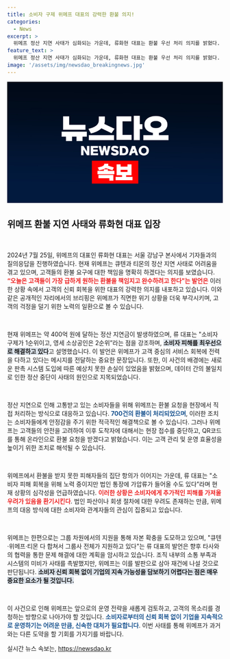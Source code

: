 ```yaml
---
title: 소비자 구제 위메프 대표의 강력한 환불 의지!
categories:
  - News
excerpt: >
  위메프 정산 지연 사태가 심화되는 가운데, 류화현 대표는 환불 우선 처리 의지를 밝혔다. 약 700건의 환불이 현장에서 진행되며, 소비자 피해 회복을 최우선으로 두고 대응할 방안을 모색 중이다.
feature_text: >
  위메프 정산 지연 사태가 심화되는 가운데, 류화현 대표는 환불 우선 처리 의지를 밝혔다. 약 700건의 환불이 현장에서 진행되며, 소비자 피해 회복을 최우선으로 두고 대응할 방안을 모색 중이다.
image: '/assets/img/newsdao_breakingnews.jpg'
---
```


<p><img src="/assets/img/newsdao_breakingnews.jpg" alt="implanttips 속보" /></p>

<h2 data-ke-size="size26">위메프 환불 지연 사태와 류화현 대표 입장</h2>

<p data-ke-size="size16">&nbsp;</p>

<p>2024년 7월 25일, 위메프의 대표인 류화현 대표는 서울 강남구 본사에서 기자들과의 질의응답을 진행하였습니다. 현재 위메프는 큐텐과 티몬의 정산 지연 사태로 어려움을 겪고 있으며, 고객들의 환불 요구에 대한 책임을 명확히 하겠다는 의지를 보였습니다. <b><span style="color: #ee2323;">“오늘은 고객들이 가장 급하게 원하는 환불을 책임지고 완수하려고 한다”는 발언은</span></b> 이러한 상황 속에서 고객의 신뢰 회복을 위한 대표의 강력한 의지를 내포하고 있습니다. 이와 같은 공개적인 자리에서의 브리핑은 위메프가 직면한 위기 상황을 더욱 부각시키며, 고객의 걱정을 덜기 위한 노력의 일환으로 볼 수 있습니다.</p>

<p data-ke-size="size16">&nbsp;</p>

<p>현재 위메프는 약 400억 원에 달하는 정산 지연금이 발생하였으며, 류 대표는 "소비자 구제가 1순위이고, 영세 소상공인은 2순위”라는 점을 강조하며, <b><span style="background-color: #21538527;">소비자 피해를 최우선으로 해결하고 있다</span></b>고 설명했습니다. 이 발언은 위메프가 고객 중심의 서비스 회복에 전력을 다하고 있다는 메시지를 전달하는 중요한 문장입니다. 또한, 이 사건의 배경에는 새로운 판촉 시스템 도입에 따른 예상치 못한 손실이 있었음을 밝혔으며, 데이터 간의 불일치로 인한 정산 중단이 사태의 원인으로 지목되었습니다. </p>

<p data-ke-size="size16">&nbsp;</p>

<p>정산 지연으로 인해 고통받고 있는 소비자들을 위해 위메프는 환불 요청을 현장에서 직접 처리하는 방식으로 대응하고 있습니다. <b><span style="color: #1a5490;">700건의 환불이 처리되었으며</span></b>, 이러한 조치는 소비자들에게 안정감을 주기 위한 적극적인 해결책으로 볼 수 있습니다. 그러나 위메프는 고객들의 안전을 고려하여 이후 도착자에 대해서는 현장 접수를 중단하고, QR코드를 통해 온라인으로 환불 요청을 받겠다고 밝혔습니다. 이는 고객 관리 및 운영 효율성을 높이기 위한 조치로 해석될 수 있습니다.</p>

<p data-ke-size="size16">&nbsp;</p>

<p>위메프에서 환불을 받지 못한 피해자들의 집단 항의가 이어지는 가운데, 류 대표는 "소비자 피해 회복을 위해 노력 중이지만 법인 통장에 가압류가 들어올 수도 있다”라며 현재 상황의 심각성을 언급하였습니다. <b><span style="color: #ee2323;">이러한 상황은 소비자에게 추가적인 피해를 가져올 우려가 있음을 환기시킨다</span></b>. 법인 파산이나 회생 절차에 대한 우려도 존재하는 만큼, 위메프의 대응 방식에 대한 소비자와 관계자들의 관심이 집중되고 있습니다.</p>

<p data-ke-size="size16">&nbsp;</p>

<p>위메프는 한편으로는 그룹 차원에서의 지원을 통해 자본 확충을 도모하고 있으며, "큐텐·위메프·티몬 다 합쳐서 그룹사 전체가 지원하고 있다"는 류 대표의 발언은 향후 타사와의 협력을 통한 문제 해결에 대한 계획을 암시하고 있습니다. 조직 내부의 소통 부족과 시스템의 미비가 사태를 촉발했지만, 위메프는 이를 발판으로 삼아 재건에 나설 것으로 판단됩니다. <b><span style="background-color: #21538527;">소비자 신뢰 회복 없이 기업의 지속 가능성을 담보하기 어렵다는 점은 매우 중요한 요소가 될 것입니다.</span></b></p>

<p data-ke-size="size16">&nbsp;</p>

<p>이 사건으로 인해 위메프는 앞으로의 운영 전략을 새롭게 검토하고, 고객의 목소리를 경청하는 방향으로 나아가야 할 것입니다. <b><span style="color: #1a5490;">소비자로부터의 신뢰 회복 없이 기업을 지속적으로 운영하기는 어려운 만큼, 신속한 대처가 필요합니다</span></b>. 이번 사태를 통해 위메프가 과거와는 다른 도약을 할 기회를 가지기를 바랍니다.</p>
실시간 뉴스 속보는, <a href="https://newsdao.kr" rel="dofollow">https://newsdao.kr</a>


